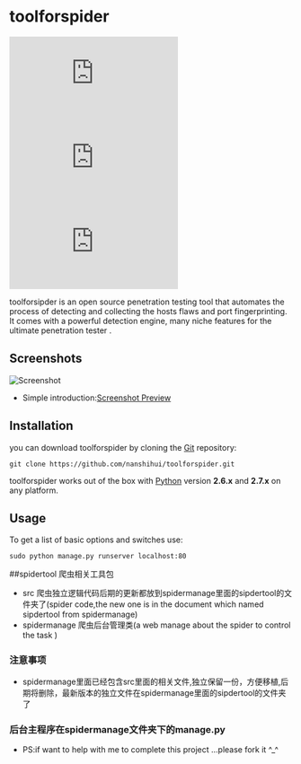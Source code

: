 # toolforspider

[![Build Status](http://nanshihui.github.io/public/status.xml)](http://nanshihui.github.io/2016/01/21/ToolForSpider%E7%AE%80%E4%BB%8B/) [![Python 2.6|2.7](http://nanshihui.github.io/public/python.xml)](https://www.python.org/) [![License](http://nanshihui.github.io/public/license.xml)](http://nanshihui.github.io/2016/01/21/ToolForSpider%E7%AE%80%E4%BB%8B/) 

toolforsipder is an open source penetration testing tool that automates the process of detecting and collecting the hosts flaws and port fingerprinting. It comes with a powerful detection engine, many niche features for the ultimate penetration tester .

Screenshots
----

![Screenshot](http://nanshihui.github.io/public/result.png)

* Simple introduction:[Screenshot Preview](http://nanshihui.github.io/2016/01/21/ToolForSpider%E7%AE%80%E4%BB%8B/)

Installation
----

you can download toolforspider by cloning the [Git](https://github.com/nanshihui/toolforspider) repository:

    git clone https://github.com/nanshihui/toolforspider.git

toolforspider works out of the box with [Python](http://www.python.org/download/) version **2.6.x** and **2.7.x** on any platform.

Usage
----

To get a list of basic options and switches use:

    sudo python manage.py runserver localhost:80


    
##spidertool 爬虫相关工具包
* src    爬虫独立逻辑代码后期的更新都放到spidermanage里面的sipdertool的文件夹了(spider  code,the new one is in the document which named sipdertool from spidermanage)
* spidermanage     爬虫后台管理类(a web manage about the spider to control the task )

### 注意事项
* spidermanage里面已经包含src里面的相关文件,独立保留一份，方便移植,后期将删除，最新版本的独立文件在spidermanage里面的sipdertool的文件夹了

### 后台主程序在spidermanage文件夹下的manage.py

* PS:if want to help with me to complete this project ...please fork it ^_^


